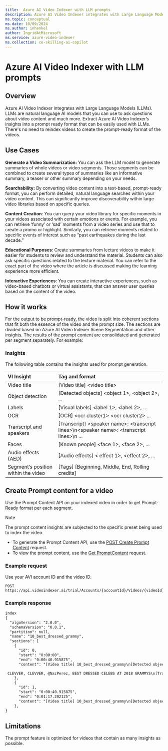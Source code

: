 ```yaml
---
title:  Azure AI Video Indexer with LLM prompts  
description: Azure AI Video Indexer integrates with Large Language Models (LLMs). LLMs are natural language AI models that you can use to ask questions about video content and much more. Extract Azure AI Video Indexer’s insights into a prompt ready format that can be easily used with LLMs. There's no need to reindex videos to create the prompt-ready format of the videos.
ms.topic: conceptual
ms.date: 10/09/2024
ms.author: inhenkel
author: IngridAtMicrosoft
ms.service: azure-video-indexer
ms.collection: ce-skilling-ai-copilot
---
```


# Azure AI Video Indexer with LLM prompts

## Overview

Azure AI Video Indexer integrates with Large Language Models (LLMs). LLMs are natural language AI models that you can use to ask questions about video content and much more. Extract Azure AI Video Indexer’s insights into a prompt ready format that can be easily used with LLMs. There's no need to reindex videos to create the prompt-ready format of the videos.

## Use Cases

**Generate a Video Summarization:** You can ask the LLM model to generate summaries of whole videos or video segments. Those segments can be combined to create several types of summaries like an informative summary, a teaser or other summary depending on your needs.

**Searchability:** By converting video content into a text-based, prompt-ready format, you can perform detailed, natural language searches within your video content. This can significantly improve discoverability within large video libraries based on specific queries.

**Content Creation**: You can query your video library for specific moments in your videos associated with certain emotions or events. For example, you can retrieve ‘funny’ or ‘sad’ moments from a video series and use that to create a promo or highlight. Similarly, you can retrieve moments related to specific events of interest such as “past earthquakes during the last decade.”

**Educational Purposes**: Create summaries from lecture videos to make it easier for students to review and understand the material. Students can also ask specific questions related to the lecture material. You can refer to the exact part of the video where the article is discussed making the learning experience more efficient.

**Interactive Experiences**: You can create interactive experiences, such as video-based chatbots or virtual assistants, that can answer user queries based on the content of the video.

## How it works

For the output to be prompt-ready, the video is split into coherent sections that fit both the essence of the video and the prompt size. The sections are divided based on Azure AI Video Indexer Scene Segmentation and other insights. The results of the prompt content are consolidated and generated per segment separately. For example:

### Insights

The following table contains the insights used for prompt generation.

| **VI Insight**                        | **Tag and format** |
| :------------------------------------ | :------------------ |
|  Video title                          |  [Video title] \<video title\> |
|  Object detection                     |  [Detected objects] \<object 1\>, \<object 2\>, ... |
|  Labels                               |  [Visual labels] \<label 1\>, \<label 2\>, ... |
|  OCR                                  |  [OCR] \<ocr cluster1\> \<ocr cluster2\> ...   |
|  Transcript and speakers              | [Transcript] \<speaker name\>: \<transcript lines\>\\n\<speaker name\>: \<transcript lines\>\\n  ... |
|  Faces                                |  [Known people] \<face 1\>, \<face 2\>, ... |
|  Audio effects (AED)                  |  [Audio effects] \< effect 1\>, \<effect 2\>, ... |
|  Segment’s position within the video  |  [Tags] [Beginning, Middle, End, Rolling credits] |

## Create Prompt content for a video

Use the Prompt Content API on your indexed video in order to get Prompt-Ready format per each segment.

> [!Note]
> The prompt content insights are subjected to the specific preset being used to index the video.

- To generate the Prompt Content API, use the [POST Create Prompt Content](https://api-portal.videoindexer.ai/api-details#api=Operations&operation=Create-Prompt-Content) request.
- To view the prompt content, use the [Get PromptContent](https://api-portal.videoindexer.ai/api-details#api=Operations&operation=Get-PromptContent) request.

### Example request

Use your AVI account ID and the video ID.

```
POST https://api.videoindexer.ai/trial/Accounts/{accountId}/Videos/{videoId}/PromptContent

```

### Example response

```REST
index
{
  "algoVersion": "2.0.0",
  "schemaVersion": "0.0.1",
  "partition": null,
  "name": "10_best_dressed_grammy",
  "sections": [
    {
      "id": 0,
      "start": "0:00:00",
      "end": "0:00:40.915875",
      "content": "[Video title] 10_best_dressed_grammy\n[Detected objects] necktie\n[Visual labels] human face, clothing, person, woman, suit, wedding dress, dress, indoor, wall, carpet, rug, fashion, lady, long hair, fashion accessory, fashion design\n[OCR] TROPHy, LIFE, SPECIAL, EDITION, news FEED, BY

 CLEVVER, CLEVVER, @NazPerez, BEST DRESSED CELEBS AT 2018 GRAMMYS\n[Transcript] Check out the 10 best dressed celebs from the 2018 Grammy Awards and don't forget to subscribe to our channel to get all the latest celebrity updates.\nFrom white roses to white hot looks, this year's Grammy Awards was a feast of fashion thanks to so many celebs bringing their A game to the show.\nSo let's kick off this list of the best dress from the red carpet, starting with Lady Gaga.\nGaga looked like a gothic Princess in her dramatic all black ball gown.\nThe Armani Preve dress featured A Lacy bodysuit and billowing black skirt with a huge train.\nAga's black heeled boots were also some of the highest we've ever seen, like ever, but we wouldn't expect anything less from Mama Monster.\nAnother look we love from the carpet was Anna Kendrick's sexy suit by Belmont."
    },
    {
      "id": 1,
      "start": "0:00:40.915875",
      "end": "0:01:17.202125",
      "content": "[Video title] 10_best_dressed_grammy\n[Detected objects] remote\n[Visual labels] human face, clothing, person, dress, carpet, rug, fashion, lady, furniture, female person, fashion model, model, haute couture, smile\n[OCR] TROPHy, LIFE, news FEED, BEST DRESSED CELEBS AT 2018 GRAMMYS, D CELEBS AT 2018 GRAMMYS, BEST DRESSED\n[Transcript] Anna gave the structured look a sexy feminine touch by wearing a Lacy strapless top underneath and some pale pink stilettos.\nHer suit may have said business, but her relaxed WAVY hairstyle said I came to get down.\nNext on our list is the literally red hot Camila Cabello.\nCamila was all glitzing glam in her strapless Vivian Westwood gown.\nThat humped her curves perfectly.\nCamila opted to wear her hair up and accessorized with some serious bling, but it's that plunging neckline that has this unable to look away.\nAnother look we loved came courtesy of Miley Cyrus, who absolutely slayed in this black velvet bodysuit.\nMiley looked beyond chic, from her classic Hollywood hairstyle to her glitter heels."
    },
}
```

## Limitations

The prompt feature is optimized for videos that contain as many insights as possible.
